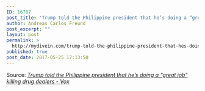 ```yaml
---
ID: 16707
post_title: 'Trump told the Philippine president that he’s doing a “great job” killing drug dealers &#8211; Vox'
author: Andreas Carlos Freund
post_excerpt: ""
layout: post
permalink: >
  http://mydivein.com/trump-told-the-philippine-president-that-hes-doing-a-great-job-killing-drug-dealers-vox/
published: true
post_date: 2017-05-25 17:13:50
---
```

Source: <em><a href="https://www.vox.com/world/2017/5/24/15684656/trump-philippines-duterte-drugs">Trump told the Philippine president that he’s doing a “great job” killing drug dealers - Vox</a></em>